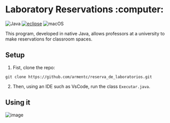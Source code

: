 <h1 align="left">Laboratory Reservations :computer:</h1>

![Java](https://img.shields.io/badge/java-%23ED8B00.svg?style=plastic&logo=openjdk&logoColor=white)
<a href='https://eclipseide.org/' target="_blank"><img alt='eclipse' src='https://img.shields.io/badge/Eclipse-100000?style=plastic&logo=eclipse&logoColor=FFFFFF&labelColor=292054&color=292054'/></a>
![macOS](https://img.shields.io/badge/mac%20os-000000?style=plastic&logo=macos&logoColor=F0F0F0)

This program, developed in native Java, allows professors at a university to make reservations for classroom spaces.

## Setup
1. Fist, clone the repo:
```
git clone https://github.com/armentc/reserva_de_laboratorios.git
``` 
2. Then, using an IDE such as VsCode, run the class ```Executar.java```.

## Using it   

![image](https://github.com/armentc/reserva_de_laboratorios/assets/69776190/51367eeb-d87c-439a-af34-68c213ecc6b2)

<!--https://kapasia-dev-ed.my.site.com/Badges4Me/s/-->
<!--https://github.com/Ileriayo/markdown-badges-->
